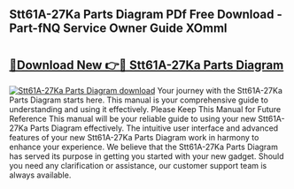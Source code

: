 ## Stt61A-27Ka Parts Diagram PDf Free Download - Part-fNQ Service Owner Guide XOmml

# <h2><a href="http://dfl12k.blite.top/?on=Stt61A-27Ka+Parts+Diagram">🔗Download New 👉🔴 Stt61A-27Ka Parts Diagram</a></h2>

[![Stt61A-27Ka Parts Diagram download](https://i.imgur.com/lujVjoI.png)](http://dfl12k.blite.top/?on=Stt61A-27Ka+Parts+Diagram)
Your journey with the Stt61A-27Ka Parts Diagram starts here. This manual is your comprehensive guide to understanding and using it effectively. Please Keep This Manual for Future Reference This manual will be your reliable guide to using your new Stt61A-27Ka Parts Diagram effectively. The intuitive user interface and advanced features of your new Stt61A-27Ka Parts Diagram work in harmony to enhance your experience. We believe that the Stt61A-27Ka Parts Diagram has served its purpose in getting you started with your new gadget. Should you need any clarification or assistance, our customer support team is always available.
